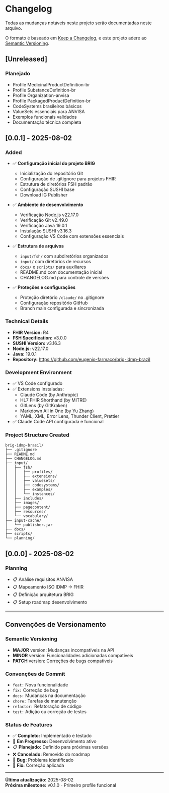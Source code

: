 # Changelog

Todas as mudanças notáveis neste projeto serão documentadas neste arquivo.

O formato é baseado em [Keep a Changelog](https://keepachangelog.com/en/1.0.0/),
e este projeto adere ao [Semantic Versioning](https://semver.org/spec/v2.0.0.html).

## [Unreleased]

### Planejado
- Profile MedicinalProductDefinition-br
- Profile SubstanceDefinition-br  
- Profile Organization-anvisa
- Profile PackagedProductDefinition-br
- CodeSystems brasileiros básicos
- ValueSets essenciais para ANVISA
- Exemplos funcionais validados
- Documentação técnica completa

## [0.0.1] - 2025-08-02

### Added
- ✅ **Configuração inicial do projeto BRIG**
  - Inicialização do repositório Git
  - Configuração de .gitignore para projetos FHIR
  - Estrutura de diretórios FSH padrão
  - Configuração SUSHI base
  - Download IG Publisher
  
- ✅ **Ambiente de desenvolvimento**
  - Verificação Node.js v22.17.0
  - Verificação Git v2.49.0  
  - Verificação Java 19.0.1
  - Instalação SUSHI v3.16.3
  - Configuração VS Code com extensões essenciais
  
- ✅ **Estrutura de arquivos**
  - `input/fsh/` com subdiretórios organizados
  - `input/` com diretórios de recursos
  - `docs/` e `scripts/` para auxiliares
  - README.md com documentação inicial
  - CHANGELOG.md para controle de versões

- ✅ **Proteções e configurações**
  - Proteção diretório `/claude/` no .gitignore
  - Configuração repositório GitHub
  - Branch main configurada e sincronizada

### Technical Details
- **FHIR Version:** R4
- **FSH Specification:** v3.0.0
- **SUSHI Version:** v3.16.3
- **Node.js:** v22.17.0
- **Java:** 19.0.1
- **Repository:** https://github.com/eugenio-farmaco/brig-idmp-brazil

### Development Environment
- ✅ VS Code configurado
- ✅ Extensions instaladas:
  - Claude Code (by Anthropic)
  - HL7 FHIR Shorthand (by MITRE)
  - GitLens (by GitKraken)
  - Markdown All in One (by Yu Zhang)
  - YAML, XML, Error Lens, Thunder Client, Prettier
- ✅ Claude Code API configurada e funcional

### Project Structure Created
```
brig-idmp-brasil/
├── .gitignore
├── README.md
├── CHANGELOG.md
├── input/
│   ├── fsh/
│   │   ├── profiles/
│   │   ├── extensions/
│   │   ├── valuesets/
│   │   ├── codesystems/
│   │   ├── examples/
│   │   └── instances/
│   ├── includes/
│   ├── images/
│   ├── pagecontent/
│   ├── resources/
│   └── vocabulary/
├── input-cache/
│   └── publisher.jar
├── docs/
├── scripts/
└── planning/
```

## [0.0.0] - 2025-08-02

### Planning
- 📋 Análise requisitos ANVISA
- 📋 Mapeamento ISO IDMP → FHIR
- 📋 Definição arquitetura BRIG
- 📋 Setup roadmap desenvolvimento

---

## Convenções de Versionamento

### Semantic Versioning
- **MAJOR** version: Mudanças incompatíveis na API
- **MINOR** version: Funcionalidades adicionadas compatíveis
- **PATCH** version: Correções de bugs compatíveis

### Convenções de Commit
- `feat:` Nova funcionalidade
- `fix:` Correção de bug
- `docs:` Mudanças na documentação
- `chore:` Tarefas de manutenção
- `refactor:` Refatoração de código
- `test:` Adição ou correção de testes

### Status de Features
- ✅ **Completo:** Implementado e testado
- 🔄 **Em Progresso:** Desenvolvimento ativo
- 📋 **Planejado:** Definido para próximas versões
- ❌ **Cancelado:** Removido do roadmap
- 🐛 **Bug:** Problema identificado
- 🔧 **Fix:** Correção aplicada

---

**Última atualização:** 2025-08-02  
**Próxima milestone:** v0.1.0 - Primeiro profile funcional